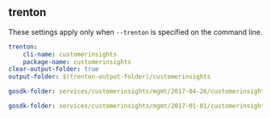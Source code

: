 
## trenton

These settings apply only when `--trenton` is specified on the command line.

``` yaml $(trenton)
trenton:
    cli-name: customerinsights
    package-name: customerinsights
clear-output-folder: true
output-folder: $(trenton-output-folder)/customerinsights
```

``` yaml $(tag) == 'package-2017-04' && $(trenton)
gosdk-folder: services/customerinsights/mgmt/2017-04-26/customerinsights
```

``` yaml $(tag) == 'package-2017-01' && $(trenton)
gosdk-folder: services/customerinsights/mgmt/2017-01-01/customerinsights
```
